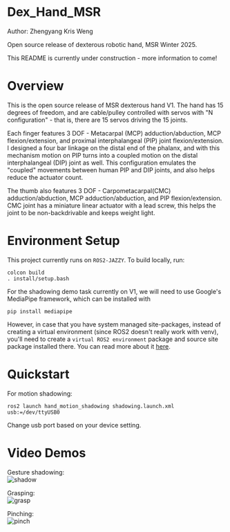 # Dex_Hand_MSR
Author: Zhengyang Kris Weng

Open source release of dexterous robotic hand, MSR Winter 2025. 

This README is currently under construction - more information to come!

# Overview

This is the open source release of MSR dexterous hand V1. The hand has 15 degrees of freedom, and are cable/pulley controlled with servos with "N configuration" - that is, there are 15 servos driving the 15 joints.   

Each finger features 3 DOF - Metacarpal (MCP) adduction/abduction, MCP flexion/extension, and proximal interphalangeal (PIP) joint flexion/extension. I designed a four bar linkage on the distal end of the phalanx, and with this mechanism   motion on PIP turns into a coupled motion on the distal interphalangeal (DIP) joint as well. This configuration emulates the "coupled" movements between human PIP and DIP joints, and also helps reduce the actuator count.   

The thumb also features 3 DOF - Carpometacarpal(CMC) adduction/abduction, MCP adduction/abduction, and PIP flexion/extension. CMC joint has a miniature linear actuator with a lead screw, this helps the joint to be non-backdrivable and keeps weight light.

# Environment Setup

This project currently runs on `ROS2-JAZZY`. To build locally, run:

    colcon build
    . install/setup.bash

For the shadowing demo task currently on V1, we will need to use Google's MediaPipe framework, which can be installed with

    pip install mediapipe

However, in case that you have system managed site-packages, instead of creating a virtual environment (since ROS2 doesn't really work with venv), you'll need to create a `virtual ROS2 environment` package and source site package installed there. You can read more about it <a href="https://github.com/wengmister/Apex-Putter/blob/main/DEPENDENCIES.md" target="_blank">here</a>.  

# Quickstart

For motion shadowing:

    ros2 launch hand_motion_shadowing shadowing.launch.xml usb:=/dev/ttyUSB0

Change usb port based on your device setting.

# Video Demos

Gesture shadowing:    
![shadow](https://github.com/user-attachments/assets/f33a0adb-ee92-4414-a5de-c9753492a840)    


Grasping:    
![grasp](https://github.com/user-attachments/assets/809da993-90ee-4199-834b-34dcadf37cdb)    



Pinching:   
![pinch](https://github.com/user-attachments/assets/91bb948a-0aeb-4b71-be7d-b1b7ebd2675b)    





